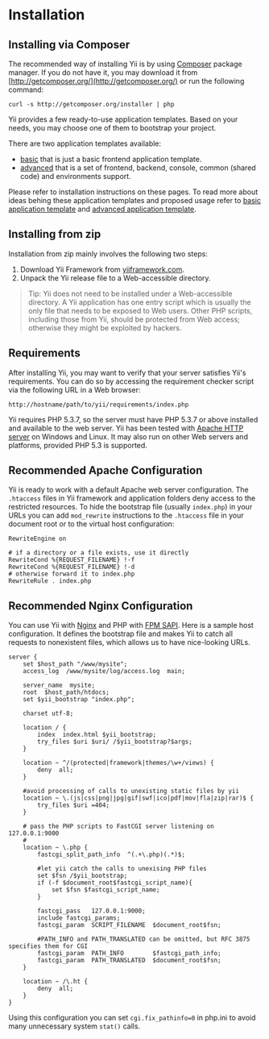 Installation
============

Installing via Composer
-----------------------

The recommended way of installing Yii is by using [Composer](http://getcomposer.org/) package manager. If you do not
have it, you may download it from [http://getcomposer.org/](http://getcomposer.org/) or run the following command:

```
curl -s http://getcomposer.org/installer | php
```

Yii provides a few ready-to-use application templates. Based on your needs, you may choose one of them to bootstrap
your project.

There are two application templates available:

- [basic](https://github.com/yiisoft/yii2-app-basic) that is just a basic frontend application template.
- [advanced](https://github.com/yiisoft/yii2-app-advanced) that is a set of frontend, backend, console, common
 (shared code) and environments support.

Please refer to installation instructions on these pages. To read more about ideas behing these application templates and
proposed usage refer to [basic application template](apps-basic.md) and [advanced application template](apps-advanced.md).

Installing from zip
-------------------

Installation from zip mainly involves the following two steps:

   1. Download Yii Framework from [yiiframework.com](http://www.yiiframework.com/).
   2. Unpack the Yii release file to a Web-accessible directory.

> Tip: Yii does not need to be installed under a Web-accessible directory.
A Yii application has one entry script which is usually the only file that
needs to be exposed to Web users. Other PHP scripts, including those from
Yii, should be protected from Web access; otherwise they might be exploited
by hackers.

Requirements
------------

After installing Yii, you may want to verify that your server satisfies
Yii's requirements. You can do so by accessing the requirement checker
script via the following URL in a Web browser:

~~~
http://hostname/path/to/yii/requirements/index.php
~~~

Yii requires PHP 5.3.7, so the server must have PHP 5.3.7 or above installed and
available to the web server. Yii has been tested with [Apache HTTP server](http://httpd.apache.org/)
on Windows and Linux. It may also run on other Web servers and platforms,
provided PHP 5.3 is supported.


Recommended Apache Configuration
--------------------------------

Yii is ready to work with a default Apache web server configuration.
The `.htaccess` files in Yii framework and application folders deny
access to the restricted resources. To hide the bootstrap file (usually `index.php`)
in your URLs you can add `mod_rewrite` instructions to the `.htaccess` file
in your document root or to the virtual host configuration:

~~~
RewriteEngine on

# if a directory or a file exists, use it directly
RewriteCond %{REQUEST_FILENAME} !-f
RewriteCond %{REQUEST_FILENAME} !-d
# otherwise forward it to index.php
RewriteRule . index.php
~~~


Recommended Nginx Configuration
-------------------------------

You can use Yii with [Nginx](http://wiki.nginx.org/) and PHP with [FPM SAPI](http://php.net/install.fpm).
Here is a sample host configuration. It defines the bootstrap file and makes
Yii to catch all requests to nonexistent files, which allows us to have nice-looking URLs.

~~~
server {
    set $host_path "/www/mysite";
    access_log  /www/mysite/log/access.log  main;

    server_name  mysite;
    root  $host_path/htdocs;
    set $yii_bootstrap "index.php";

    charset utf-8;

    location / {
        index  index.html $yii_bootstrap;
        try_files $uri $uri/ /$yii_bootstrap?$args;
    }

    location ~ ^/(protected|framework|themes/\w+/views) {
        deny  all;
    }

    #avoid processing of calls to unexisting static files by yii
    location ~ \.(js|css|png|jpg|gif|swf|ico|pdf|mov|fla|zip|rar)$ {
        try_files $uri =404;
    }

    # pass the PHP scripts to FastCGI server listening on 127.0.0.1:9000
    #
    location ~ \.php {
        fastcgi_split_path_info  ^(.+\.php)(.*)$;

        #let yii catch the calls to unexising PHP files
        set $fsn /$yii_bootstrap;
        if (-f $document_root$fastcgi_script_name){
            set $fsn $fastcgi_script_name;
        }

        fastcgi_pass   127.0.0.1:9000;
        include fastcgi_params;
        fastcgi_param  SCRIPT_FILENAME  $document_root$fsn;

        #PATH_INFO and PATH_TRANSLATED can be omitted, but RFC 3875 specifies them for CGI
        fastcgi_param  PATH_INFO        $fastcgi_path_info;
        fastcgi_param  PATH_TRANSLATED  $document_root$fsn;
    }

    location ~ /\.ht {
        deny  all;
    }
}
~~~

Using this configuration you can set `cgi.fix_pathinfo=0` in php.ini to avoid
many unnecessary system `stat()` calls.
